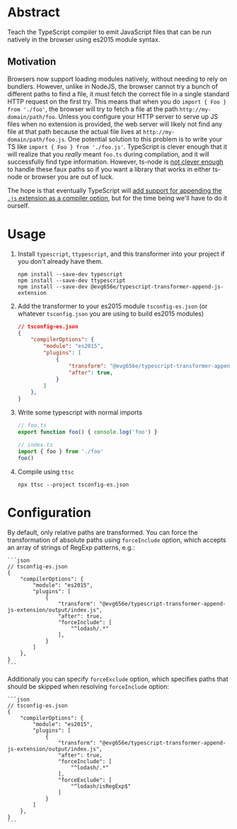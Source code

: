 # Abstract
Teach the TypeScript compiler to emit JavaScript files that can be run natively in the browser using es2015 module syntax.

## Motivation
Browsers now support loading modules natively, without needing to rely on bundlers.  However, unlike in NodeJS, the browser cannot try a bunch of different paths to find a file, it must fetch the correct file in a single standard HTTP request on the first try.  This means that when you do `import { Foo } from './foo'`, the browser will try to fetch a file at the path `http://my-domain/path/foo`.  Unless you configure your HTTP server to serve up JS files when no extension is provided, the web server will likely not find any file at that path because the actual file lives  at `http://my-domain/path/foo.js`.  One potential solution to this problem is to write your TS like `import { Foo } from './foo.js'`.  TypeScript is clever enough that it will realize that you _really_ meant `foo.ts` during compilation, and it will successfully find type information.  However, ts-node is [not clever enough](https://github.com/TypeStrong/ts-node/issues/783) to handle these faux paths so if you want a library that works in either ts-node or browser you are out of luck.

The hope is that eventually TypeScript will [add support for appending the `.js` extension as a compiler option](https://github.com/microsoft/TypeScript/issues/16577), but for the time being we'll have to do it ourself.

# Usage
1. Install `typescript`, `ttypescript`, and this transformer into your project if you don't already have them.
	```
	npm install --save-dev typescript
	npm install --save-dev ttypescript
	npm install --save-dev @evg656e/typescript-transformer-append-js-extension
	```
1. Add the transformer to your es2015 module `tsconfig-es.json` (or whatever `tsconfig.json` you are using to build es2015 modules)
	```json
	// tsconfig-es.json
	{
		"compilerOptions": {
			"module": "es2015",
			"plugins": [
				{
					"transform": "@evg656e/typescript-transformer-append-js-extension/output/index.js",
					"after": true,
				}
			]
		},
	}
	```
1. Write some typescript with normal imports
	```typescript
	// foo.ts
	export function foo() { console.log('foo') }
	```
	```typescript
	// index.ts
	import { foo } from './foo'
	foo()
	```
1. Compile using `ttsc`
	```
	npx ttsc --project tsconfig-es.json
	```

# Configuration

By default, only relative paths are transformed. You can force the transformation of absolute paths using `forceInclude` option, which accepts an array of strings of RegExp patterns, e.g.:

	```json
	// tsconfig-es.json
	{
		"compilerOptions": {
			"module": "es2015",
			"plugins": [
				{
					"transform": "@evg656e/typescript-transformer-append-js-extension/output/index.js",
					"after": true,
					"forceInclude": [
						"^lodash/.*"
					],
				}
			]
		},
	}
	```

Additionaly you can specify `forceExclude` option, which specifies paths that should be skipped when resolving `forceInclude` option:

	```json
	// tsconfig-es.json
	{
		"compilerOptions": {
			"module": "es2015",
			"plugins": [
				{
					"transform": "@evg656e/typescript-transformer-append-js-extension/output/index.js",
					"after": true,
					"forceInclude": [
						"^lodash/.*"
					],
					"forceExclude": [
						"^lodash/isRegExp$"
					]
				}
			]
		},
	}
	```